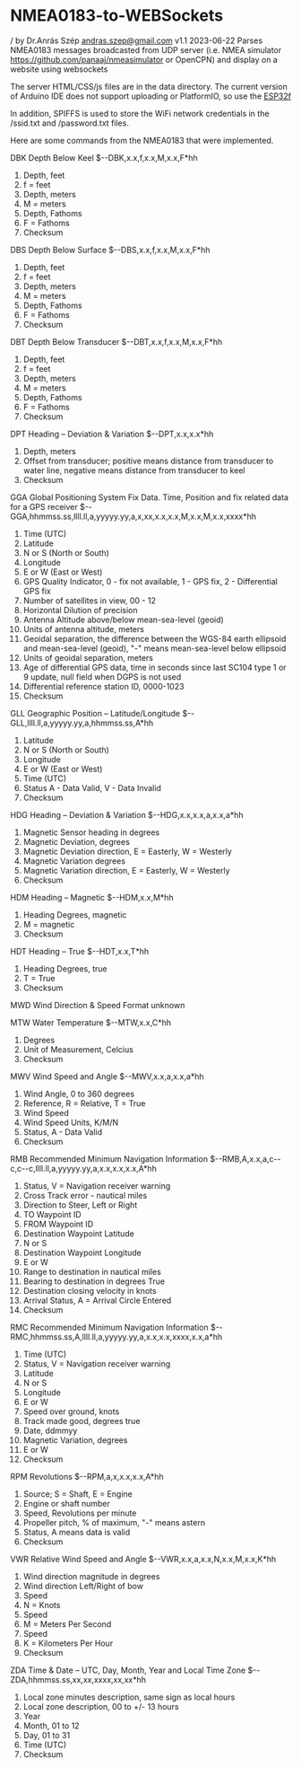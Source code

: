 # NMEA0183-to-WEBSockets

/                      by Dr.Anrás Szép andras.szep@gmail.com v1.1 2023-06-22
Parses NMEA0183 messages broadcasted from UDP server (i.e. NMEA simulator https://github.com/panaaj/nmeasimulator or OpenCPN) and display on a website using websockets

The server HTML/CSS/js files are in the data directory.
The current version of Arduino IDE does not support uploading or PlatformIO, so use the [ESP32f](https://github.com/palmerr23/ESP32-OTA-and-File-Manager)

 In addition,  SPIFFS is used to store the WiFi network credentials in the /ssid.txt and /password.txt files.

 
Here are some commands from the NMEA0183 that were implemented.


DBK Depth Below Keel
$--DBK,x.x,f,x.x,M,x.x,F*hh
1) Depth, feet
2) f = feet
3) Depth, meters
4) M = meters
5) Depth, Fathoms
6) F = Fathoms
7) Checksum

DBS Depth Below Surface
$--DBS,x.x,f,x.x,M,x.x,F*hh
1) Depth, feet
2) f = feet
3) Depth, meters
4) M = meters
5) Depth, Fathoms
6) F = Fathoms
7) Checksum

DBT Depth Below Transducer
$--DBT,x.x,f,x.x,M,x.x,F*hh
1) Depth, feet
2) f = feet
3) Depth, meters
4) M = meters
5) Depth, Fathoms
6) F = Fathoms
7) Checksum

DPT Heading – Deviation & Variation
$--DPT,x.x,x.x*hh
1) Depth, meters
2) Offset from transducer;
positive means distance from transducer to water line,
negative means distance from transducer to keel
3) Checksum

GGA Global Positioning System Fix Data. Time, Position and fix related data
for a GPS receiver
$--GGA,hhmmss.ss,llll.ll,a,yyyyy.yy,a,x,xx,x.x,x.x,M,x.x,M,x.x,xxxx*hh
1) Time (UTC)
2) Latitude
3) N or S (North or South)
4) Longitude
5) E or W (East or West)
6) GPS Quality Indicator,
0 - fix not available,
1 - GPS fix,
2 - Differential GPS fix
7) Number of satellites in view, 00 - 12
8) Horizontal Dilution of precision
9) Antenna Altitude above/below mean-sea-level (geoid)
10) Units of antenna altitude, meters
11) Geoidal separation, the difference between the WGS-84 earth
ellipsoid and mean-sea-level (geoid), "-" means mean-sea-level below ellipsoid
12) Units of geoidal separation, meters
13) Age of differential GPS data, time in seconds since last SC104
type 1 or 9 update, null field when DGPS is not used
14) Differential reference station ID, 0000-1023
15) Checksum

GLL Geographic Position – Latitude/Longitude
$--GLL,llll.ll,a,yyyyy.yy,a,hhmmss.ss,A*hh
1) Latitude
2) N or S (North or South)
3) Longitude
4) E or W (East or West)
5) Time (UTC)
6) Status A - Data Valid, V - Data Invalid
7) Checksum

HDG Heading – Deviation & Variation
$--HDG,x.x,x.x,a,x.x,a*hh
1) Magnetic Sensor heading in degrees
2) Magnetic Deviation, degrees
3) Magnetic Deviation direction, E = Easterly, W = Westerly
4) Magnetic Variation degrees
5) Magnetic Variation direction, E = Easterly, W = Westerly
6) Checksum

HDM Heading – Magnetic
$--HDM,x.x,M*hh
1) Heading Degrees, magnetic
2) M = magnetic
3) Checksum

HDT Heading – True
$--HDT,x.x,T*hh
1) Heading Degrees, true
2) T = True
3) Checksum

MWD Wind Direction & Speed
Format unknown


MTW Water Temperature
$--MTW,x.x,C*hh
1) Degrees
2) Unit of Measurement, Celcius
3) Checksum

MWV Wind Speed and Angle
$--MWV,x.x,a,x.x,a*hh
1) Wind Angle, 0 to 360 degrees
2) Reference, R = Relative, T = True
3) Wind Speed
4) Wind Speed Units, K/M/N
5) Status, A - Data Valid
6) Checksum

RMB Recommended Minimum Navigation Information
$--RMB,A,x.x,a,c--c,c--c,llll.ll,a,yyyyy.yy,a,x.x,x.x,x.x,A*hh
1) Status, V = Navigation receiver warning
2) Cross Track error - nautical miles
3) Direction to Steer, Left or Right
4) TO Waypoint ID
5) FROM Waypoint ID
6) Destination Waypoint Latitude
7) N or S
8) Destination Waypoint Longitude
9) E or W
10) Range to destination in nautical miles
11) Bearing to destination in degrees True
12) Destination closing velocity in knots
13) Arrival Status, A = Arrival Circle Entered
14) Checksum

RMC Recommended Minimum Navigation Information
$--RMC,hhmmss.ss,A,llll.ll,a,yyyyy.yy,a,x.x,x.x,xxxx,x.x,a*hh
1) Time (UTC)
2) Status, V = Navigation receiver warning
3) Latitude
4) N or S
5) Longitude
6) E or W
7) Speed over ground, knots
8) Track made good, degrees true
9) Date, ddmmyy
10) Magnetic Variation, degrees
11) E or W
12) Checksum

RPM Revolutions
$--RPM,a,x,x.x,x.x,A*hh
1) Source; S = Shaft, E = Engine
2) Engine or shaft number
3) Speed, Revolutions per minute
4) Propeller pitch, % of maximum, "-" means astern
5) Status, A means data is valid
6) Checksum

VWR Relative Wind Speed and Angle
$--VWR,x.x,a,x.x,N,x.x,M,x.x,K*hh
1) Wind direction magnitude in degrees
2) Wind direction Left/Right of bow
3) Speed
4) N = Knots
5) Speed
6) M = Meters Per Second
7) Speed
8) K = Kilometers Per Hour
9) Checksum

ZDA Time & Date – UTC, Day, Month, Year and Local Time Zone
$--ZDA,hhmmss.ss,xx,xx,xxxx,xx,xx*hh
1) Local zone minutes description, same sign as local hours
2) Local zone description, 00 to +/- 13 hours
3) Year
4) Month, 01 to 12
5) Day, 01 to 31
6) Time (UTC)
7) Checksum

